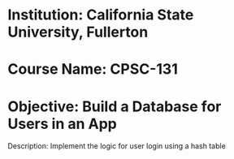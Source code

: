 # Institution: California State University, Fullerton
# Course Name: CPSC-131
# Objective: Build a Database for Users in an App
Description: Implement the logic for user login using a hash table
